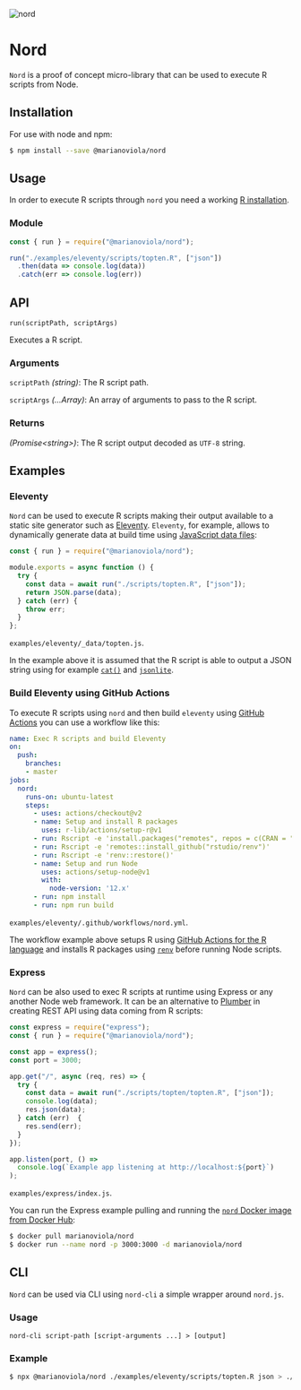 <p>
  <img src="https://repository-images.githubusercontent.com/263383491/6e90ef00-9517-11ea-8d36-07bf6d0b4915"  alt="nord">
</p>

# Nord

`Nord` is a proof of concept micro-library that can be used to execute R scripts from Node.

## Installation

For use with node and npm:

```bash
$ npm install --save @marianoviola/nord
```

## Usage

In order to execute R scripts through `nord` you need a working [R installation](https://www.r-project.org/).

### Module

```js
const { run } = require("@marianoviola/nord");

run("./examples/eleventy/scripts/topten.R", ["json"])
  .then(data => console.log(data))
  .catch(err => console.log(err))
```

## API

`run(scriptPath, scriptArgs)`

Executes a R script.

### Arguments

`scriptPath` _(string)_: The R script path.

`scriptArgs` _(...Array)_: An array of arguments to pass to the R script.

### Returns

_(Promise\<string\>)_: The R script output decoded as `UTF-8` string.

## Examples

### Eleventy

`Nord` can be used to execute R scripts making their output available to a static site generator such as [Eleventy](https://www.11ty.dev). `Eleventy`, for example, allows to dynamically generate data at build time using [JavaScript data files](https://www.11ty.dev/docs/data-js/):

```js
const { run } = require("@marianoviola/nord");

module.exports = async function () {
  try {
    const data = await run("./scripts/topten.R", ["json"]);
    return JSON.parse(data);
  } catch (err) {
    throw err;
  }
};
```
`examples/eleventy/_data/topten.js`.

In the example above it is assumed that the R script is able to output a JSON string using for example [`cat()`](https://www.rdocumentation.org/packages/base/versions/3.6.2/topics/cat) and [`jsonlite`](https://cran.r-project.org/web/packages/jsonlite/index.html).

### Build Eleventy using GitHub Actions

To execute R scripts using `nord` and then build `eleventy` using [GitHub Actions](https://github.com/features/actions) you can use a workflow like this:

```yaml
name: Exec R scripts and build Eleventy
on:
  push:
    branches:
    - master
jobs:
  nord:
    runs-on: ubuntu-latest
    steps:
      - uses: actions/checkout@v2
      - name: Setup and install R packages
        uses: r-lib/actions/setup-r@v1
      - run: Rscript -e 'install.packages("remotes", repos = c(CRAN = "https://cloud.r-project.org"))'
      - run: Rscript -e 'remotes::install_github("rstudio/renv")'
      - run: Rscript -e 'renv::restore()'
      - name: Setup and run Node
        uses: actions/setup-node@v1
        with:
          node-version: '12.x'
      - run: npm install
      - run: npm run build
```
`examples/eleventy/.github/workflows/nord.yml`.

The workflow example above setups R using [GitHub Actions for the R language](https://github.com/r-lib/actions) and installs R packages using [`renv`](https://rstudio.github.io/renv/articles/renv.html) before running Node scripts.

### Express

`Nord` can be also used to exec R scripts at runtime using Express or any another Node web framework. It can be an alternative to [Plumber](https://www.rplumber.io/) in creating REST API using data coming from R scripts:

```js
const express = require("express");
const { run } = require("@marianoviola/nord");

const app = express();
const port = 3000;

app.get("/", async (req, res) => {
  try {
    const data = await run("./scripts/topten/topten.R", ["json"]);
    console.log(data);
    res.json(data);
  } catch (err)  {
    res.send(err);
  }
});

app.listen(port, () =>
  console.log(`Example app listening at http://localhost:${port}`)
);
```
`examples/express/index.js`.

You can run the Express example pulling and running the [`nord` Docker image from Docker Hub](https://hub.docker.com/repository/docker/marianoviola/nord):

```bash
$ docker pull marianoviola/nord
$ docker run --name nord -p 3000:3000 -d marianoviola/nord
```

## CLI

`Nord` can be used via CLI using `nord-cli` a simple wrapper around `nord.js`.

### Usage

`nord-cli script-path [script-arguments ...] > [output]`

### Example

```bash
$ npx @marianoviola/nord ./examples/eleventy/scripts/topten.R json > ./examples/eleventy/_data/topten.json
```

